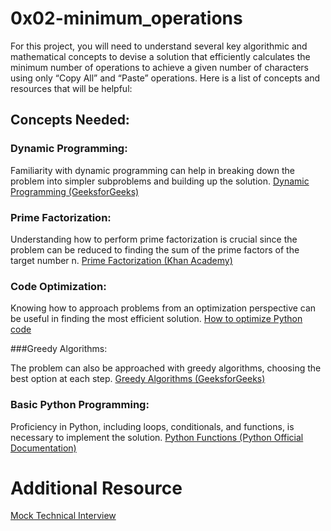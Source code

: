 # 0x02-minimum_operations
For this project, you will need to understand several key algorithmic and mathematical concepts to devise a solution that efficiently calculates the minimum number of operations to achieve a given number of characters using only “Copy All” and “Paste” operations. Here is a list of concepts and resources that will be helpful:

## Concepts Needed:
### Dynamic Programming:

Familiarity with dynamic programming can help in breaking down the problem into simpler subproblems and building up the solution.
[Dynamic Programming (GeeksforGeeks)](https://intranet.alxswe.com/rltoken/l3JYgicNQw2Ue1Kg9jV80Q)

### Prime Factorization:

Understanding how to perform prime factorization is crucial since the problem can be reduced to finding the sum of the prime factors of the target number n.
[Prime Factorization (Khan Academy)](https://intranet.alxswe.com/rltoken/cFcADpVYRCl5pdut-Lemmg)

### Code Optimization:

Knowing how to approach problems from an optimization perspective can be useful in finding the most efficient solution.
[How to optimize Python code](https://intranet.alxswe.com/rltoken/98ZF5bRckUKror6pGJQlHQ)

###Greedy Algorithms:

The problem can also be approached with greedy algorithms, choosing the best option at each step.
[Greedy Algorithms (GeeksforGeeks)](https://intranet.alxswe.com/rltoken/k6-mba0b4nayJi0VqYhKjQ)

### Basic Python Programming:

Proficiency in Python, including loops, conditionals, and functions, is necessary to implement the solution.
[Python Functions (Python Official Documentation)](https://intranet.alxswe.com/rltoken/ao3SJVl4yY1SfugfVa3anw)

# Additional Resource
[Mock Technical Interview](https://intranet.alxswe.com/rltoken/HX0vuVl1V-9T4vvh8NDCyw)
